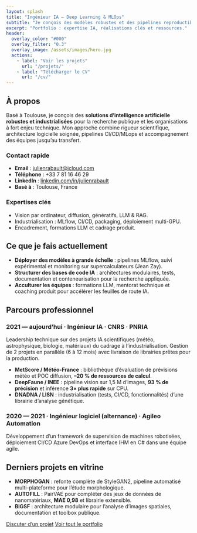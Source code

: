 ```yaml
---
layout: splash
title: "Ingénieur IA — Deep Learning & MLOps"
subtitle: "Je conçois des modèles robustes et des pipelines reproductibles pour la vision et les LLM à grande échelle."
excerpt: "Portfolio : expertise IA, réalisations clés et ressources."
header:
  overlay_color: "#000"
  overlay_filter: "0.3"
  overlay_image: /assets/images/hero.jpg
  actions:
    - label: "Voir les projets"
      url: "/projets/"
    - label: "Télécharger le CV"
      url: "/cv/"
---
```


## À propos

Basé à Toulouse, je conçois des **solutions d’intelligence artificielle robustes et industrialisées** pour la recherche publique et les organisations à fort enjeu technique. Mon approche combine rigueur scientifique, architecture logicielle soignée, pipelines CI/CD/MLops et accompagnement des équipes jusqu’au transfert.

<div class="grid__wrapper">
  <div class="grid__item">
    <h3>Contact rapide</h3>
    <ul>
      <li><strong>Email</strong> : <a href="mailto:julienrabault@icloud.com">julienrabault@icloud.com</a></li>
      <li><strong>Téléphone</strong> : +33&nbsp;7&nbsp;81&nbsp;16&nbsp;46&nbsp;29</li>
      <li><strong>LinkedIn</strong> : <a href="https://www.linkedin.com/in/julienrabault/">linkedin.com/in/julienrabault</a></li>
      <li><strong>Basé à</strong> : Toulouse, France</li>
    </ul>
  </div>
  <div class="grid__item">
    <h3>Expertises clés</h3>
    <ul>
      <li>Vision par ordinateur, diffusion, génératifs, LLM & RAG.</li>
      <li>Industrialisation : MLflow, CI/CD, packaging, déploiement multi-GPU.</li>
      <li>Encadrement, formations LLM et cadrage produit.</li>
    </ul>
  </div>
</div>

## Ce que je fais actuellement

- **Déployer des modèles à grande échelle** : pipelines MLflow, suivi expérimental et monitoring sur supercalculateurs (Jean Zay).
- **Structurer des bases de code IA** : architectures modulaires, tests, documentation et conteneurisation pour la recherche appliquée.
- **Acculturer les équipes** : formations LLM, mentorat technique et coaching produit pour accélérer les feuilles de route IA.

## Parcours professionnel

### 2021 — aujourd’hui · Ingénieur IA · CNRS · PNRIA
Leadership technique sur des projets IA scientifiques (météo, astrophysique, biologie, matériaux) du cadrage à l’industrialisation. Gestion de 2 projets en parallèle (6 à 12 mois) avec livraison de librairies prêtes pour la production.

- **MetScore / Météo-France** : bibliothèque d’évaluation de prévisions météo et POC diffusion, **–20&nbsp;% de ressources de calcul**.
- **DeepFaune / INEE** : pipeline vision sur 1,5&nbsp;M d’images, **93&nbsp;% de précision** et inférence **3× plus rapide** sur CPU.
- **DNADNA / LISN** : industrialisation (tests, CI/CD, fonctionnalités) d’une librairie d’analyse génétique.

### 2020 — 2021 · Ingénieur logiciel (alternance) · Agileo Automation
Développement d’un framework de supervision de machines robotisées, déploiement CI/CD Azure DevOps et interface IHM en C# dans une équipe agile.

## Derniers projets en vitrine

- **MORPHOGAN** : refonte complète de StyleGAN2, pipeline automatisé multi-plateforme pour l’étude morphologique.
- **AUTOFILL** : PairVAE pour compléter des jeux de données de nanomatériaux, **MAE 0,98** et librairie extensible.
- **BIGSF** : architecture modulaire pour l’analyse d’images spatiales, documentation et toolbox publique.

<p class="text-center">
  <a class="btn btn--primary" href="/contact/">Discuter d’un projet</a>
  <a class="btn" href="/projets/">Voir tout le portfolio</a>
</p>
